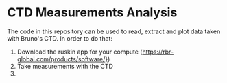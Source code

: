 # CTD Measurements Analysis

The code in this repository can be used to read, extract and plot data taken with Bruno's CTD. 
In order to do that:
1. Download the ruskin app for your compute (https://rbr-global.com/products/software/})
2. Take measurements with the CTD
3. 